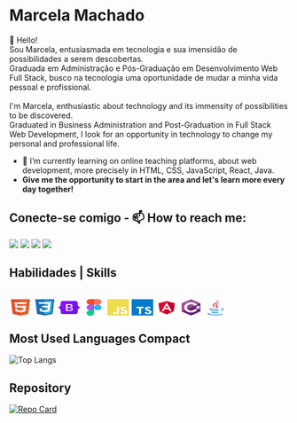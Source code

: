 # Marcela Machado 
👋 Hello! <br> Sou Marcela, entusiasmada em tecnologia e sua imensidão de possibilidades a serem descobertas. <br>
Graduada em Administração e Pós-Graduação em Desenvolvimento Web Full Stack, busco na tecnologia uma oportunidade de mudar a minha vida pessoal e profissional. <br><br>
I'm Marcela, enthusiastic about technology and its immensity of possibilities to be discovered. <br>
Graduated in Business Administration and Post-Graduation in Full Stack Web Development, I look for an opportunity in technology to change my personal and professional life.
- 🌱 I’m currently learning on online teaching platforms, about web development, more precisely in HTML, CSS, JavaScript, React, Java.
- <strong>Give me the opportunity to start in the area and let's learn more every day together!</strong> 

## Conecte-se comigo - 📫 How to reach me:
<a href="https://www.linkedin.com//in/marcela-machado1/" target="_blank"><img src="https://img.shields.io/badge/-LinkedIn-%230077B5?style=for-the-badge&logo=linkedin&logoColor=white" target="_blank"></a> 
<a href="https://instagram.com/marcela_ax" target="_blank"><img src="https://img.shields.io/badge/-Instagram-%23E4405F?style=for-the-badge&logo=instagram&logoColor=white" target="_blank"></a>
 <a href="https://discord.gg/983726893729734676" target="_blank"><img src="https://img.shields.io/badge/Discord-7289DA?style=for-the-badge&logo=discord&logoColor=white" target="_blank"></a> 
<a href = "mailto:marcelamachado08@gmail.com"><img src="https://img.shields.io/badge/-Gmail-%23333?style=for-the-badge&logo=gmail&logoColor=white" target="_blank"></a>

## Habilidades | Skills
<div style="display: inline_block"><br>
  <img align="center" alt="Marcela-HTML" height="30" width="40" src="https://raw.githubusercontent.com/devicons/devicon/master/icons/html5/html5-original.svg">
  <img align="center" alt="Marcela-CSS" height="30" width="40" src="https://raw.githubusercontent.com/devicons/devicon/master/icons/css3/css3-original.svg">
  <img align="center" alt="Marcela-CSS" height="30" width="40" src="https://raw.githubusercontent.com/devicons/devicon/master/icons/bootstrap/bootstrap-original.svg">
  <img align="center" alt="Marcela-CSS" height="30" width="40" src="https://raw.githubusercontent.com/devicons/devicon/master/icons/figma/figma-original.svg">
  <img align="center" alt="Marcela-Js" height="30" width="40" src="https://raw.githubusercontent.com/devicons/devicon/master/icons/javascript/javascript-plain.svg">
  <img align="center" alt="Marcela-Ts" height="30" width="40" src="https://raw.githubusercontent.com/devicons/devicon/master/icons/typescript/typescript-plain.svg">
  <img align="center" alt="Marcela-Angular" height="30" width="40" src="https://raw.githubusercontent.com/devicons/devicon/master/icons/angular/angular-original.svg">
  <img align="center" alt="Marcela-Csharp" height="30" width="40" src="https://raw.githubusercontent.com/devicons/devicon/master/icons/csharp/csharp-original.svg">
  <img align="center" alt="Marcela-Java" height="30" width="40" src="https://raw.githubusercontent.com/devicons/devicon/master/icons/java/java-original.svg">
</div>
  
## Most Used Languages Compact
![Top Langs](https://github-readme-stats-git-masterrstaa-rickstaa.vercel.app/api/top-langs/?username=MarcelaAx&layout=compact&bg_color=000&border_color=30A3DC&title_color=E94D5F&text_color=FFF)

## Repository
[![Repo Card](https://github-readme-stats.vercel.app/api/pin/?username=MarcelaAx&repo=landing-page-design-de-interiores&bg_color=000&border_color=30A3DC&show_icons=true&icon_color=30A3DC&title_color=E94D5F&text_color=FFF)](https://github.com/MarcelaAx/landing-page-design-de-interiores)


